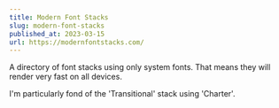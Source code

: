 ```yaml
---
title: Modern Font Stacks
slug: modern-font-stacks
published_at: 2023-03-15
url: https://modernfontstacks.com/
---
```


A directory of font stacks using only system fonts. That means they will render very fast on all devices.

I'm particularly fond of the 'Transitional' stack using 'Charter'.
